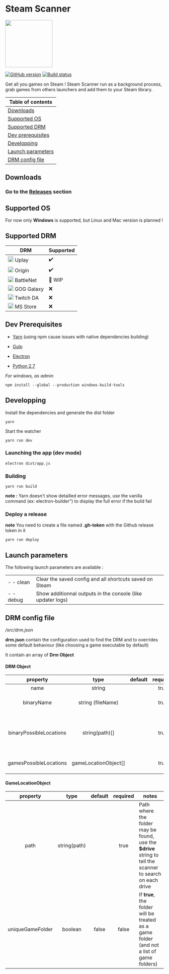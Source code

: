 # Steam Scanner

<img src="https://i.imgur.com/TQwOYJC.png" width="150px" height="150px">

[![GitHub version](https://badge.fury.io/gh/nj-neer%2FSteam-Scanner.svg)](https://github.com/nj-neer/Steam-Scanner/releases/latest)
[![Build status](https://ci.appveyor.com/api/projects/status/la08lmcifr0q6r9q?svg=true)](https://ci.appveyor.com/project/Cyriaqu3/steam-scanner)

Get all you games on Steam ! Steam Scanner run as a background process, grab games from others launchers and add them to your Steam library.

| Table of contents                       |
| --------------------------------------- |
| [Downloads](#downloads)                 |
| [Supported OS](#supported-os)           |
| [Supported DRM](#supported-drm)         |
| [Dev prerequisites](#dev-prerequisites) |
| [Developping](#developping)             |
| [Launch parameters](#launch-parameters) |
| [DRM config file](#drm-config-file)   |

## Downloads

### Go to the **[Releases](https://github.com/nj-neer/Steam-Scanner/releases/latest)** section

## Supported OS

For now only **Windows** is supported, but Linux and Mac version is planned !

## Supported DRM

| DRM                                                                               | Supported |
| --------------------------------------------------------------------------------- | --------- |
| <img src="https://i.imgur.com/C0PYnQH.png" width="18px" height="18px"> Uplay      | ✔️        |
| <img src="https://i.imgur.com/0iLlyMK.png" width="18px" height="18px"> Origin     | ✔️        |
| <img src="https://i.imgur.com/ffu3VTv.png" width="18px" height="18px"> BattleNet  | 🔁 WIP    |
| <img src="https://i.imgur.com/ES8Pr1w.png" width="18px" height="18px"> GOG Galaxy | ❌        |
| <img src="https://i.imgur.com/zN8Cdvs.png" width="18px" height="18px"> Twitch DA  | ❌        |
| <img src="https://i.imgur.com/KUhFAXu.png"  width="18px" height="18px"> MS Store  | ❌        |

## Dev Prerequisites

* [Yarn](https://yarnpkg.com/lang/en/docs/install) (using npm cause issues with native dependencies building)

* [Gulp](https://gulpjs.com/)
* [Electron](https://electronjs.org/)
* [Python 2.7](https://www.python.org/downloads/)

_For windows, as admin_

```
npm install --global --production windows-build-tools
```

## Developping

Install the dependencies and generate the dist folder

```
yarn
```

Start the watcher

```
yarn run dev
```

### Launching the app (dev mode)

```
electron dist/app.js
```

### Building

```
yarn run build
```

**note :** Yarn doesn't show detailled error messages, use the vanilla command (ex: electron-builder") to display the full error if the build fail

### Deploy a release

**note** You need to create a file named **.gh-token** with the Github release token in it

```
yarn run deploy
```

## Launch parameters

The following launch parameters are available :

|           |                                                             |
| --------- | ----------------------------------------------------------- |
| - - clean | Clear the saved config and all shortcuts saved on Steam     |
| - - debug | Show additionnal outputs in the console (like updater logs) |

## DRM config file

_/src/drm.json_

**drm.json** contain the configuration used to find the DRM and to overrides some default behaviour (like choosing a game executable by default)

It contain an array of **Drm Object**

#### DRM Object

|        property         |         type         | default | required | notes                                                                                                                  |
| :---------------------: | :------------------: | :-----: | :------: | ---------------------------------------------------------------------------------------------------------------------- |
|          name           |        string        |         |   true   | Name of the DRM                                                                                                        |
|       binaryName        |  string (fileName)   |         |   true   | Name of the executable of the DRM                                                                                      |
| binaryPossibleLocations |    string(path)[]    |         |   true   | Array of path where **binaryName** may be found, use the **$drive** string to tell the scanner to search on each drive |
| gamesPossibleLocations  | gameLocationObject[] |         |   true   | See **GameLocationObject** below                                                                                       |

#### GameLocationObject

|     property     |     type     | default | required | notes                                                                                                     |
| :--------------: | :----------: | :-----: | :------: | --------------------------------------------------------------------------------------------------------- |
|       path       | string(path) |         |   true   | Path where the folder may be found, use the **$drive** string to tell the scanner to search on each drive |
| uniqueGameFolder |   boolean    |  false  |  false   | If **true**, the folder will be treated as a game folder (and not a list of game folders)                 |
